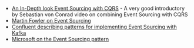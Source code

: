    * [An In-Depth look Event Sourcing with CQRS](https://www.youtube.com/watch?v=EqpalkqJD8M) - A very good introductory
     by Sebastian von Conrad video on combining Event Sourcing with CQRS
   * [Martin Fowler on Event Sourcing](https://martinfowler.com/eaaDev/EventSourcing.html)
   * [Confluent describing patterns for implementing Event Sourcing with Kafka](https://www.confluent.io/blog/event-sourcing-using-apache-kafka/)
   * [Microsoft on the Event Sourcing pattern](https://docs.microsoft.com/en-us/azure/architecture/patterns/event-sourcing)
